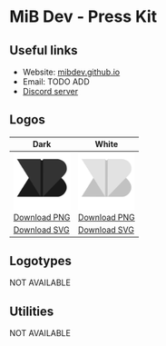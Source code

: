 # MiB Dev - Press Kit

## Useful links

- Website: [mibdev.github.io](https://mibdev.github.io/?utm_source=github&utm_medium=press-kit&utm_campaign=press-kit)
- Email: TODO ADD
- [Discord server](https://discord.gg/m3q75kU)

## Logos

Dark | White
---- | -----
<img align="center" width="100" height="100" src="./logos/MiB - Classic Logo.png"> | <img align="center" width="100" height="100" src="./logos/MiB - White Logo.png">
[Download PNG](https://github.com/mibdev/press-kit/raw/master/logos/MiB%20-%20Classic%20Logo.png) | [Download PNG](https://github.com/mibdev/press-kit/raw/master/logos/MiB%20-%20White%20Logo.png)
[Download SVG](https://github.com/mibdev/press-kit/raw/master/logos/MiB%20-%20Classic%20Logo.svg) | [Download SVG](https://github.com/mibdev/press-kit/raw/master/logos/MiB%20-%20White%20Logo.svg)

## Logotypes

NOT AVAILABLE

## Utilities

NOT AVAILABLE
